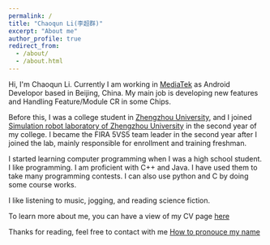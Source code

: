 ```yaml
---
permalink: /
title: "Chaoqun Li(李超群)"
excerpt: "About me"
author_profile: true
redirect_from: 
  - /about/
  - /about.html
---
```

Hi, I'm Chaoqun Li. Currently I am working in [MediaTek](https://www.mediatek.com/) as Android Developor based in Beijing, China. My main job is developing new features and Handling Feature/Module CR in some Chips.

Before this, I was a college student in [Zhengzhou University](http://english.zzu.edu.cn/), 
and I joined [Simulation robot laboratory of Zhengzhou University](http://xg.zzu.edu.cn/kytd/1521293776735.jhtml) in the second year of my college.
I became the FIRA 5VS5 team leader in the second year after I joined the lab, mainly responsible for enrollment and training freshman.

I started learning computer programming when I was a high school student. I like programming. I am proficient with C++ and Java. I have used them to take many programming contests. I can also use python and C by doing some course works.

I like listening to music, jogging, and reading science fiction.

To learn more about me, you can have a view of my CV page [here](https://www.keparal.cn/cv/)


Thanks for reading, feel free to contact with me
[How to pronouce my name](http://)
